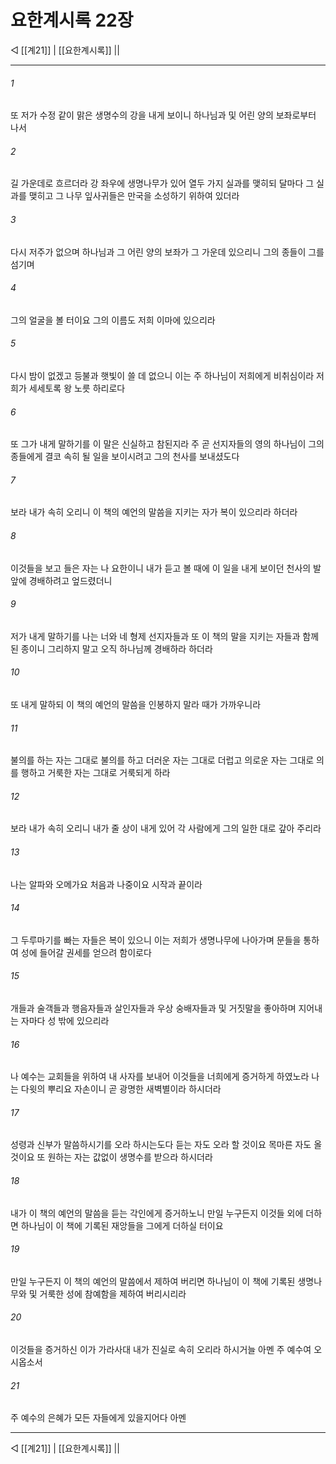 # 요한계시록 22장

◁ [[계21]] | [[요한계시록]] ||
***

###### 1
또 저가 수정 같이 맑은 생명수의 강을 내게 보이니 하나님과 및 어린 양의 보좌로부터 나서

###### 2
길 가운데로 흐르더라 강 좌우에 생명나무가 있어 열두 가지 실과를 맺히되 달마다 그 실과를 맺히고 그 나무 잎사귀들은 만국을 소성하기 위하여 있더라

###### 3
다시 저주가 없으며 하나님과 그 어린 양의 보좌가 그 가운데 있으리니 그의 종들이 그를 섬기며

###### 4
그의 얼굴을 볼 터이요 그의 이름도 저희 이마에 있으리라

###### 5
다시 밤이 없겠고 등불과 햇빛이 쓸 데 없으니 이는 주 하나님이 저희에게 비취심이라 저희가 세세토록 왕 노릇 하리로다

###### 6
또 그가 내게 말하기를 이 말은 신실하고 참된지라 주 곧 선지자들의 영의 하나님이 그의 종들에게 결코 속히 될 일을 보이시려고 그의 천사를 보내셨도다

###### 7
보라 내가 속히 오리니 이 책의 예언의 말씀을 지키는 자가 복이 있으리라 하더라

###### 8
이것들을 보고 들은 자는 나 요한이니 내가 듣고 볼 때에 이 일을 내게 보이던 천사의 발 앞에 경배하려고 엎드렸더니

###### 9
저가 내게 말하기를 나는 너와 네 형제 선지자들과 또 이 책의 말을 지키는 자들과 함께 된 종이니 그리하지 말고 오직 하나님께 경배하라 하더라

###### 10
또 내게 말하되 이 책의 예언의 말씀을 인봉하지 말라 때가 가까우니라

###### 11
불의를 하는 자는 그대로 불의를 하고 더러운 자는 그대로 더럽고 의로운 자는 그대로 의를 행하고 거룩한 자는 그대로 거룩되게 하라

###### 12
보라 내가 속히 오리니 내가 줄 상이 내게 있어 각 사람에게 그의 일한 대로 갚아 주리라

###### 13
나는 알파와 오메가요 처음과 나중이요 시작과 끝이라

###### 14
그 두루마기를 빠는 자들은 복이 있으니 이는 저희가 생명나무에 나아가며 문들을 통하여 성에 들어갈 권세를 얻으려 함이로다

###### 15
개들과 술객들과 행음자들과 살인자들과 우상 숭배자들과 및 거짓말을 좋아하며 지어내는 자마다 성 밖에 있으리라

###### 16
나 예수는 교회들을 위하여 내 사자를 보내어 이것들을 너희에게 증거하게 하였노라 나는 다윗의 뿌리요 자손이니 곧 광명한 새벽별이라 하시더라

###### 17
성령과 신부가 말씀하시기를 오라 하시는도다 듣는 자도 오라 할 것이요 목마른 자도 올 것이요 또 원하는 자는 값없이 생명수를 받으라 하시더라

###### 18
내가 이 책의 예언의 말씀을 듣는 각인에게 증거하노니 만일 누구든지 이것들 외에 더하면 하나님이 이 책에 기록된 재앙들을 그에게 더하실 터이요

###### 19
만일 누구든지 이 책의 예언의 말씀에서 제하여 버리면 하나님이 이 책에 기록된 생명나무와 및 거룩한 성에 참예함을 제하여 버리시리라

###### 20
이것들을 증거하신 이가 가라사대 내가 진실로 속히 오리라 하시거늘 아멘 주 예수여 오시옵소서

###### 21
주 예수의 은혜가 모든 자들에게 있을지어다 아멘

***
◁ [[계21]] | [[요한계시록]] ||